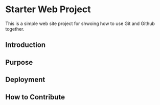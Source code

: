 # Starter Web Project
This is a simple web site project for shwoing
how to use Git and Github together.
## Introduction

## Purpose

## Deployment

## How to Contribute